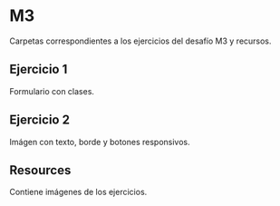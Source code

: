 # M3
Carpetas correspondientes a los ejercicios del desafío M3 y recursos.
## Ejercicio 1
Formulario con clases.
## Ejercicio 2
Imágen con texto, borde y botones responsivos.
## Resources
Contiene imágenes de los ejercicios.
